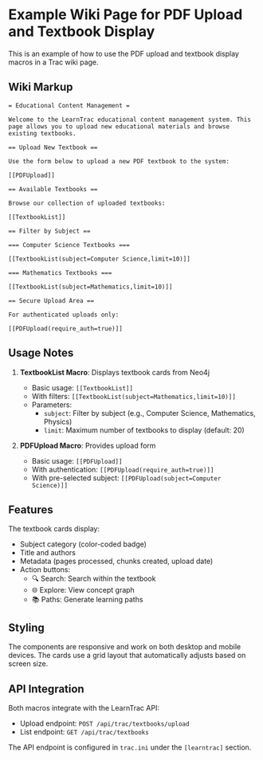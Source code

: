 # Example Wiki Page for PDF Upload and Textbook Display

This is an example of how to use the PDF upload and textbook display macros in a Trac wiki page.

## Wiki Markup

```wiki
= Educational Content Management =

Welcome to the LearnTrac educational content management system. This page allows you to upload new educational materials and browse existing textbooks.

== Upload New Textbook ==

Use the form below to upload a new PDF textbook to the system:

[[PDFUpload]]

== Available Textbooks ==

Browse our collection of uploaded textbooks:

[[TextbookList]]

== Filter by Subject ==

=== Computer Science Textbooks ===

[[TextbookList(subject=Computer Science,limit=10)]]

=== Mathematics Textbooks ===

[[TextbookList(subject=Mathematics,limit=10)]]

== Secure Upload Area ==

For authenticated uploads only:

[[PDFUpload(require_auth=true)]]
```

## Usage Notes

1. **TextbookList Macro**: Displays textbook cards from Neo4j
   - Basic usage: `[[TextbookList]]`
   - With filters: `[[TextbookList(subject=Mathematics,limit=10)]]`
   - Parameters:
     - `subject`: Filter by subject (e.g., Computer Science, Mathematics, Physics)
     - `limit`: Maximum number of textbooks to display (default: 20)

2. **PDFUpload Macro**: Provides upload form
   - Basic usage: `[[PDFUpload]]`
   - With authentication: `[[PDFUpload(require_auth=true)]]`
   - With pre-selected subject: `[[PDFUpload(subject=Computer Science)]]`

## Features

The textbook cards display:
- Subject category (color-coded badge)
- Title and authors
- Metadata (pages processed, chunks created, upload date)
- Action buttons:
  - 🔍 Search: Search within the textbook
  - 🌐 Explore: View concept graph
  - 📚 Paths: Generate learning paths

## Styling

The components are responsive and work on both desktop and mobile devices. The cards use a grid layout that automatically adjusts based on screen size.

## API Integration

Both macros integrate with the LearnTrac API:
- Upload endpoint: `POST /api/trac/textbooks/upload`
- List endpoint: `GET /api/trac/textbooks`

The API endpoint is configured in `trac.ini` under the `[learntrac]` section.